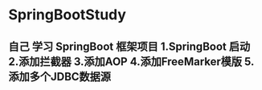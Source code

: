 # SpringBootStudy
自己 学习 SpringBoot 框架项目
  1.SpringBoot 启动
  2.添加拦截器
  3.添加AOP
  4.添加FreeMarker模版
  5.添加多个JDBC数据源
  ----------------------------------------------------------------
